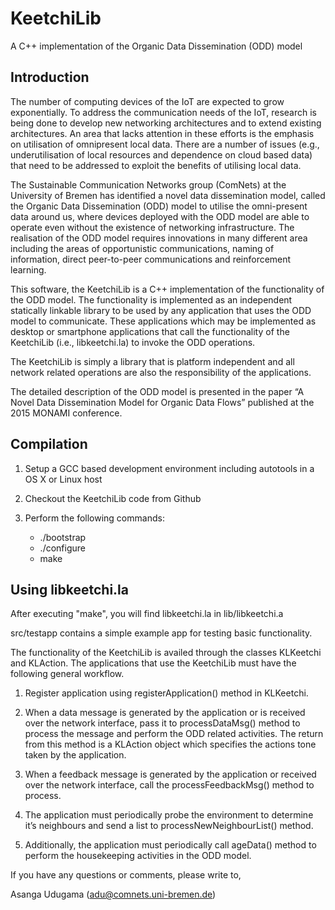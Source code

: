 # KeetchiLib
A C++ implementation of the Organic Data Dissemination (ODD) model


Introduction
------------

The number of computing devices of the IoT are expected to grow exponentially.
To address the communication needs of the IoT, research is being done to
develop new networking architectures and to extend existing architectures. An
area that lacks attention in these efforts is the emphasis on utilisation of
omnipresent local data. There are a number of issues (e.g., underutilisation of
local resources and dependence on cloud based data) that need to be addressed
to exploit the benefits of utilising local data.

The Sustainable Communication Networks group (ComNets) at the University of
Bremen has identified a novel data dissemination model, called the
Organic Data Dissemination (ODD) model to utilise the omni-present data around
us, where devices deployed with the ODD model are able to operate even without
the existence of networking infrastructure. The realisation of the ODD model
requires innovations in many different area including the areas of
opportunistic communications, naming of information, direct peer-to-peer
communications and reinforcement learning.

This software, the KeetchiLib is a C++ implementation of the functionality of
the ODD model. The functionality is implemented as an independent statically
linkable library to be used by any application that uses the ODD model to
communicate. These applications which may be implemented as desktop or
smartphone applications that call the functionality of the KeetchiLib
(i.e., libkeetchi.la) to invoke the ODD operations.

The KeetchiLib is simply a library that is platform independent and all
network related operations are also the responsibility of the applications.

The detailed description of the ODD model is presented in the paper
“A Novel Data Dissemination Model for Organic Data Flows” published at the
2015 MONAMI conference.

Compilation
-----------

1. Setup a GCC based development environment including autotools in a OS X
or Linux host

2. Checkout the KeetchiLib code from Github

3. Perform the following commands:
    - ./bootstrap
    - ./configure
    - make


Using libkeetchi.la
-------------------

After executing "make", you will find libkeetchi.la in lib/libkeetchi.a

src/testapp contains a simple example app for testing basic functionality.

The functionality of the KeetchiLib is availed through the classes KLKeetchi
and KLAction. The applications that use the KeetchiLib must have the following
general workflow.

1. Register application using registerApplication() method in KLKeetchi.

2. When a data message is generated by the application or is received over the
network interface, pass it to processDataMsg() method to process the message
and perform the ODD related activities. The return from this method is a
KLAction object which specifies the actions tone taken by the application.

3. When a feedback message is generated by the application or received over
the network interface, call the processFeedbackMsg() method to process.

4. The application must periodically probe the environment to determine it’s
neighbours and send a list to processNewNeighbourList() method.

5. Additionally, the application must periodically call ageData() method to
perform the housekeeping activities in the ODD model.


If you have any questions or comments, please write to,

Asanga Udugama (adu@comnets.uni-bremen.de)

